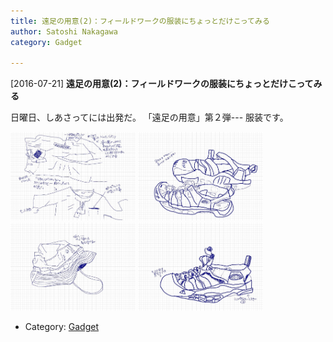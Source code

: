 ```yaml
---
title: 遠足の用意(2)：フィールドワークの服装にちょっとだけこってみる
author: Satoshi Nakagawa
category: Gadget

---
```


[2016-07-21] **遠足の用意(2)：フィールドワークの服装にちょっとだけこってみる** 

 日曜日、しあさってには出発だ。
「遠足の用意」第２弾---
服装です。

<img src="/pict/2016-07-21-pants.jpg" alt="トレッキングパンツ" width="200"/>
<img src="/pict/2016-07-21-keen-1.jpg" alt="サンダル" width="200"/>
<img src="/pict/2016-07-21-hat.jpg" alt="胞子" width="200"/>
<img src="/pict/2016-07-21-keen-2.jpg" alt="サンダル" width="200"/>

- Category: [Gadget](https://merapano.github.io/categories.html#Gadget)

